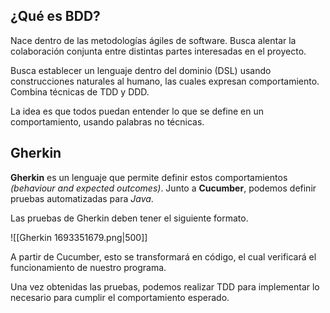 ## ¿Qué es BDD?

Nace dentro de las metodologías ágiles de software. Busca alentar la colaboración conjunta entre distintas partes interesadas en el proyecto.

Busca establecer un lenguaje dentro del dominio (DSL) usando construcciones naturales al humano, las cuales expresan comportamiento. Combina técnicas de TDD y DDD.

La idea es que todos puedan entender lo que se define en un comportamiento, usando palabras no técnicas.

## Gherkin

**Gherkin** es un lenguaje que permite definir estos comportamientos *(behaviour and expected outcomes)*. Junto a **Cucumber**, podemos definir pruebas automatizadas para *Java*.

Las pruebas de Gherkin deben tener el siguiente formato.

![[Gherkin 1693351679.png|500]]

A partir de Cucumber, esto se transformará en código, el cual verificará el funcionamiento de nuestro programa.

Una vez obtenidas las pruebas, podemos realizar TDD para implementar lo necesario para cumplir el comportamiento esperado.
